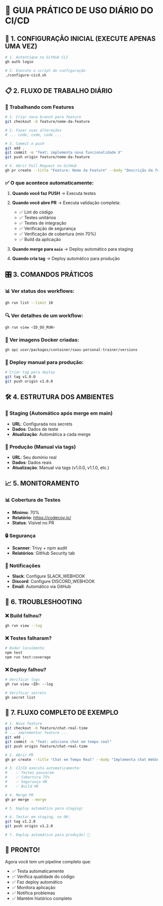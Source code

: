 # 🎯 GUIA PRÁTICO DE USO DIÁRIO DO CI/CD

## 🚀 1. CONFIGURAÇÃO INICIAL (EXECUTE APENAS UMA VEZ)

```bash
# 1. Autentique no GitHub CLI
gh auth login

# 2. Execute o script de configuração
./configure-cicd.sh
```

## 📋 2. FLUXO DE TRABALHO DIÁRIO

### 🔄 **Trabalhando com Features**

```bash
# 1. Criar nova branch para feature
git checkout -b feature/nome-da-feature

# 2. Fazer suas alterações
# ... code, code, code ...

# 3. Commit e push
git add .
git commit -m "feat: implementa nova funcionalidade X"
git push origin feature/nome-da-feature

# 4. Abrir Pull Request no GitHub
gh pr create --title "Feature: Nome da Feature" --body "Descrição da feature"
```

### ✅ **O que acontece automaticamente:**

1. **Quando você faz PUSH** → Executa testes
2. **Quando você abre PR** → Executa validação completa:

   - ✅ Lint do código
   - ✅ Testes unitários
   - ✅ Testes de integração
   - ✅ Verificação de segurança
   - ✅ Verificação de cobertura (mín 70%)
   - ✅ Build da aplicação

3. **Quando merge para `main`** → Deploy automático para staging
4. **Quando cria tag** → Deploy automático para produção

## 🎛️ 3. COMANDOS PRÁTICOS

### 📊 **Ver status dos workflows:**

```bash
gh run list --limit 10
```

### 🔍 **Ver detalhes de um workflow:**

```bash
gh run view <ID_DO_RUN>
```

### 🐳 **Ver imagens Docker criadas:**

```bash
gh api user/packages/container/saas-personal-trainer/versions
```

### 🚀 **Deploy manual para produção:**

```bash
# Criar tag para deploy
git tag v1.0.0
git push origin v1.0.0
```

## 🛠️ 4. ESTRUTURA DOS AMBIENTES

### 🧪 **Staging** (Automático após merge em main)

- **URL**: Configurada nos secrets
- **Dados**: Dados de teste
- **Atualização**: Automática a cada merge

### 🚀 **Produção** (Manual via tags)

- **URL**: Seu domínio real
- **Dados**: Dados reais
- **Atualização**: Manual via tags (v1.0.0, v1.1.0, etc.)

## 📈 5. MONITORAMENTO

### 📊 **Cobertura de Testes**

- **Mínimo**: 70%
- **Relatório**: https://codecov.io/
- **Status**: Visível no PR

### 🔒 **Segurança**

- **Scanner**: Trivy + npm audit
- **Relatórios**: GitHub Security tab

### 📱 **Notificações**

- **Slack**: Configure SLACK_WEBHOOK
- **Discord**: Configure DISCORD_WEBHOOK
- **Email**: Automático via GitHub

## 🚨 6. TROUBLESHOOTING

### ❌ **Build falhou?**

```bash
gh run view --log
```

### ❌ **Testes falharam?**

```bash
# Rodar localmente
npm test
npm run test:coverage
```

### ❌ **Deploy falhou?**

```bash
# Verificar logs
gh run view <ID> --log

# Verificar secrets
gh secret list
```

## 🎯 7. FLUXO COMPLETO DE EXEMPLO

```bash
# 1. Nova feature
git checkout -b feature/chat-real-time
# ... implementar feature ...
git add .
git commit -m "feat: adiciona chat em tempo real"
git push origin feature/chat-real-time

# 2. Abrir PR
gh pr create --title "Chat em Tempo Real" --body "Implementa chat WebSocket"

# 3. CI/CD executa automaticamente:
#    ✅ Testes passaram
#    ✅ Cobertura 75%
#    ✅ Segurança OK
#    ✅ Build OK

# 4. Merge PR
gh pr merge --merge

# 5. Deploy automático para staging!

# 6. Testar em staging, se OK:
git tag v1.2.0
git push origin v1.2.0

# 7. Deploy automático para produção! 🚀
```

## 🎉 PRONTO!

Agora você tem um pipeline completo que:

- ✅ Testa automaticamente
- ✅ Verifica qualidade do código
- ✅ Faz deploy automático
- ✅ Monitora aplicação
- ✅ Notifica problemas
- ✅ Mantém histórico completo
